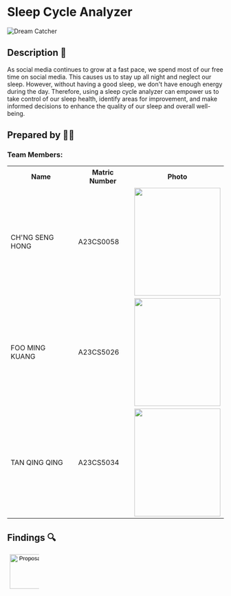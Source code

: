 </head>
<body>
    <h1>Sleep Cycle Analyzer</h1>
    <img src="https://github.com/jjn7702/SECJ1023-PT2/assets/150900178/bec247d3-bbdc-4940-9817-29c4c17f6f90" alt="Dream Catcher">
    <h2>Description 📝</h2>
    <p>As social media continues to grow at a fast pace, we spend most of our free time on social media. This causes us to stay up all night and neglect our sleep. However, without having a good sleep, we don't have enough energy during the day. Therefore, using a sleep cycle analyzer can empower us to take control of our sleep health, identify areas for improvement, and make informed decisions to enhance the quality of our sleep and overall well-being.</p>
    <h2>Prepared by 🧑‍💻</h2>
    <h3>Team Members: </h3>
    <table>
        <tr>
            <th>Name</th>
            <th>Matric Number</th>
            <th>Photo</th>
        </tr>
        <tr>
            <td>CH'NG SENG HONG</td>
            <td>A23CS0058</td>
            <td><img src="https://github.com/jjn7702/SECJ1023-PT2/assets/150900178/ee315019-8a10-4db7-892c-f6a3e6ef1784" width="200" height="250"></td>
        </tr>
        <tr>
            <td>FOO MING KUANG</td>
            <td>A23CS5026</td>
            <td><img src="https://github.com/jjn7702/SECJ1023-PT2/assets/150900178/f191eb78-40b9-4193-b934-a0f6c288dc19" width="200" height="250"></td>
        </tr>
        <tr>
            <td>TAN QING QING</td>
            <td>A23CS5034</td>
            <td><img src="https://github.com/jjn7702/SECJ1023-PT2/assets/150900178/59af6334-c9d6-4217-8e5c-055084485c31" width="200" height="250"></td>
        </tr>
    </table>
    <h2>Findings 🔍</h2>
    <a href="https://github.com/jjn7702/SECJ1023-PT2/tree/main/Submission/sec08_23242/DreamCatcher/Proposal">
    <button style="width: 80px; border: none; background-color: transparent; cursor: pointer;">
        <img alt="Proposal" src="https://img.shields.io/badge/Proposal-%23003366" style="width: 80px;">
    </button>
</a>
</body>
</html>
